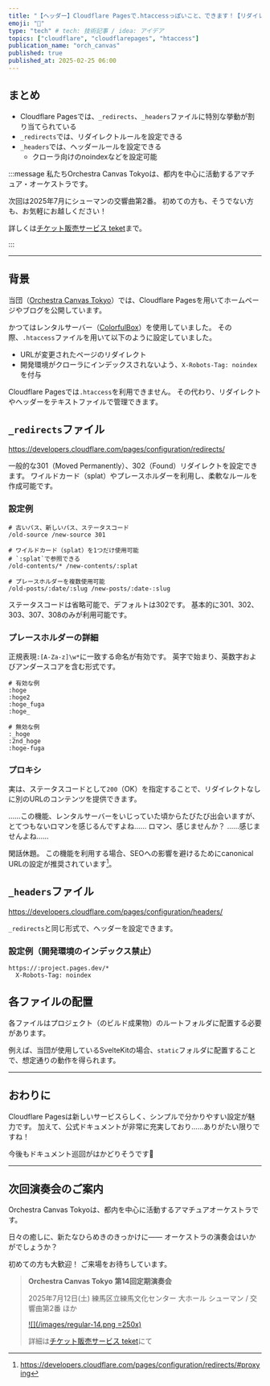```yaml
---
title: "【ヘッダー】Cloudflare Pagesで.htaccessっぽいこと、できます！【リダイレクト】"
emoji: "💁"
type: "tech" # tech: 技術記事 / idea: アイデア
topics: ["cloudflare", "cloudflarepages", "htaccess"]
publication_name: "orch_canvas"
published: true
published_at: 2025-02-25 06:00
---
```


## まとめ

- Cloudflare Pagesでは、`_redirects`、`_headers`ファイルに特別な挙動が割り当てられている
- `_redirects`では、リダイレクトルールを設定できる
- `_headers`では、ヘッダールールを設定できる
  - クローラ向けのnoindexなどを設定可能

<!-- begin short upcoming concert announcement -->

:::message
私たちOrchestra Canvas Tokyoは、都内を中心に活動するアマチュア・オーケストラです。

次回は2025年7月にシューマンの交響曲第2番。
初めての方も、そうでない方も、お気軽にお越しください！

詳しくは[チケット販売サービス teket](https://teket.jp/1776/47046?uid=zenn)まで。
<!-- textlint-disable -->
:::
<!-- textlint-disable -->

<!-- end short upcoming concert announcement -->

---

## 背景

当団（[Orchestra Canvas Tokyo](https://www.orch-canvas.tokyo/)）では、Cloudflare Pagesを用いてホームページやブログを公開しています。

かつてはレンタルサーバー（[ColorfulBox](https://www.colorfulbox.jp/)）を使用していました。
その際、`.htaccess`ファイルを用いて以下のように設定していました。

- URLが変更されたページのリダイレクト
- 開発環境がクローラにインデックスされないよう、`X-Robots-Tag: noindex`を付与

Cloudflare Pagesでは`.htaccess`を利用できません。
その代わり、リダイレクトやヘッダーをテキストファイルで管理できます。

## `_redirects`ファイル

https://developers.cloudflare.com/pages/configuration/redirects/

一般的な301（Moved Permanently）、302（Found）リダイレクトを設定できます。
ワイルドカード（splat）やプレースホルダーを利用し、柔軟なルールを作成可能です。

### 設定例

```plain:_redirects
# 古いパス、新しいパス、ステータスコード
/old-source /new-source 301

# ワイルドカード（splat）を1つだけ使用可能
# `:splat`で参照できる
/old-contents/* /new-contents/:splat

# プレースホルダーを複数使用可能
/old-posts/:date/:slug /new-posts/:date-:slug
```

ステータスコードは省略可能で、デフォルトは302です。
基本的に301、302、303、307、308のみが利用可能です。

### プレースホルダーの詳細

正規表現`:[A-Za-z]\w*`に一致する命名が有効です。
英字で始まり、英数字およびアンダースコアを含む形式です。

```plain
# 有効な例
:hoge
:hoge2
:hoge_fuga
:hoge_

# 無効な例
:_hoge
:2nd_hoge
:hoge-fuga
```

### プロキシ

実は、ステータスコードとして`200`（OK）を指定することで、リダイレクトなしに別のURLのコンテンツを提供できます。

……この機能、レンタルサーバーをいじっていた頃からたびたび出会いますが、とてつもないロマンを感じるんですよね……
ロマン、感じませんか？
……感じませんよね……

閑話休題。
この機能を利用する場合、SEOへの影響を避けるためにcanonical URLの設定が推奨されています[^1]。

[^1]: https://developers.cloudflare.com/pages/configuration/redirects/#proxying

## `_headers`ファイル

https://developers.cloudflare.com/pages/configuration/headers/

`_redirects`と同じ形式で、ヘッダーを設定できます。

### 設定例（開発環境のインデックス禁止）

```plain
https://:project.pages.dev/*
  X-Robots-Tag: noindex
```

## 各ファイルの配置

各ファイルはプロジェクト（のビルド成果物）のルートフォルダに配置する必要があります。

例えば、当団が使用しているSvelteKitの場合、`static`フォルダに配置することで、想定通りの動作を得られます。

---

## おわりに

Cloudflare Pagesは新しいサービスらしく、シンプルで分かりやすい設定が魅力です。
加えて、公式ドキュメントが非常に充実しており……ありがたい限りですね！

<!-- textlint-disable -->
今後もドキュメント巡回がはかどりそうです🤤

---

<!-- begin long upcoming concert announcement -->

## 次回演奏会のご案内

Orchestra Canvas Tokyoは、都内を中心に活動するアマチュアオーケストラです。

日々の癒しに、新たなひらめきのきっかけに——
オーケストラの演奏会はいかがでしょうか？

初めての方も大歓迎！
ご来場をお待ちしています。

> **Orchestra Canvas Tokyo**
> **第14回定期演奏会**
>
> 2025年7月12日(土)
> 練馬区立練馬文化センター 大ホール
> シューマン / 交響曲第2番 ほか
>
> [![](/images/regular-14.png =250x)](https://www.orch-canvas.tokyo/concerts/regular-14)
>
> 詳細は[チケット販売サービス teket](https://teket.jp/1776/47046?uid=zenn)にて

<!-- end long upcoming concert announcement -->
